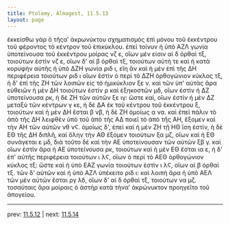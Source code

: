 ```yaml
---
title: Ptolemy, Almagest, 11.5.13
layout: page
---
```


ἐκκείσθω γὰρ ὁ τῆςαʹ ἀκρωνύκτου σχηματισμὸς ἐπὶ μόνου τοῦ ἐκκέντρου τοῦ φέροντος τὸ κέντρον τοῦ ἐπικύκλου. ἐπεὶ τοίνυν ἡ ὑπὸ ΑΖΛ γωνία ὑποτείνουσα τοῦ ἐκκέντρου μοίρας νζ ε, οἵων μέν εἰσιν αἱ δ ὀρθαὶ τξ, τοιούτων ἐστὶν νζ ε, οἵων δ' αἱ β ὀρθαὶ τξ, τοιούτων αὐτή τε καὶ ἡ κατὰ κορυφὴν αὐτῆς ἡ ὑπὸ ΔΖΗ γωνία ριδ ι, εἴη ἂν καὶ ἡ μὲν ἐπὶ τῆς ΔΗ περιφέρεια τοιούτων ριδ ι οἵων ἐστὶν ὁ περὶ τὸ ΔΖΗ ὀρθογώνιον κύκλος τξ, ἡ δ' ἐπὶ τῆς ΖΗ τῶν λοιπῶν εἰς τὸ ἡμικύκλιον ξε ν. καὶ τῶν ὑπ' αὐτὰς ἄρα εὐθειῶν ἡ μὲν ΔΗ τοιούτων ἐστὶν ρ καὶ ἑξηκοστῶν μδ, οἵων ἐστὶν ἡ ΔΖ ὑποτείνουσα ρκ, ἡ δὲ ΖΗ τῶν αὐτῶν ξε ιγ: ὥστε καί, οἵων ἐστὶν ἡ μὲν ΔΖ μεταξὺ τῶν κέντρων γ κε, ἡ δὲ ΔΑ ἐκ τοῦ κέντρου τοῦ ἐκκέντρου ξ, τοιούτων καὶ ἡ μὲν ΔΗ ἔσται β νβ, ἡ δὲ ΖΗ ὁμοίως α να. καὶ ἐπεὶ πάλιν τὸ ἀπὸ τῆς ΔΗ λειφθὲν ὑπὸ τοῦ ἀπὸ τῆς ΑΔ ποιεῖ τὸ ἀπὸ τῆς ΑΗ, ἕξομεν καὶ τὴν ΑΗ τῶν αὐτῶν νθ νϚ. ὁμοίως δ', ἐπεὶ καὶ ἡ μὲν ΖΗ τῇ ΗΘ ἴση ἐστίν, ἡ δὲ ΕΘ τῆς ΔΗ διπλῆ, καὶ ὅλην τὴν ΑΘ ἕξομεν τοιούτων ξα μζ, οἵων καὶ ἡ ΕΘ συνάγεται ε μδ, διὰ τοῦτο δὲ καὶ τὴν ΑΕ ὑποτείνουσαν τῶν αὐτῶν ξβ γ. καὶ οἵων ἐστὶν ἄρα ἡ ΑΕ ὑποτείνουσα ρκ, τοιούτων καὶ ἡ μὲν ΕΘ ἔσται ια ε, ἡ δ' ἐπ' αὐτῆς περιφέρεια τοιούτων ι λϚ, οἵων ὁ περὶ τὸ ΑΕΘ ὀρθογώνιον κύκλος τξ: ὥστε καὶ ἡ ὑπὸ ΕΑΖ γωνία τοιούτων ἐστὶν ι λϚ, οἵων αἱ β ὀρθαὶ τξ. τῶν δ' αὐτῶν καὶ ἡ ὑπὸ ΑΖΛ ὑπέκειτο ριδ ι: καὶ λοιπὴ ἄρα ἡ ὑπὸ ΑΕΛ τῶν μὲν αὐτῶν ἔσται ργ λδ, οἵων δ' αἱ δ ὀρθαὶ τξ, τοιούτων να μζ. τοσαύταις ἄρα μοίραις ὁ ἀστὴρ κατὰ τὴναʹ ἀκρώνυκτον προηγεῖτο τοῦ ἀπογείου. 

---

prev: [11.5.12](../11.5.12/) | next: [11.5.14](../11.5.14/)

